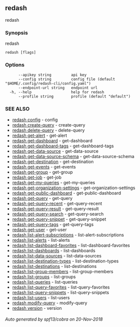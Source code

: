 ## redash

redash

### Synopsis

redash

```
redash [flags]
```

### Options

```
      --apikey string         api key
      --config string         config file (default "$HOME/.config/redash-cli/config.yaml")
      --endpoint-url string   endpoint url
  -h, --help                  help for redash
      --profile string        profile (default "default")
```

### SEE ALSO

* [redash config](redash_config.md)	 - config
* [redash create-query](redash_create-query.md)	 - create-query
* [redash delete-query](redash_delete-query.md)	 - delete-query
* [redash get-alert](redash_get-alert.md)	 - get-alert
* [redash get-dashboard](redash_get-dashboard.md)	 - get-dashboard
* [redash get-dashboard-tags](redash_get-dashboard-tags.md)	 - get-dashboard-tags
* [redash get-data-source](redash_get-data-source.md)	 - get-data-source
* [redash get-data-source-schema](redash_get-data-source-schema.md)	 - get-data-source-schema
* [redash get-destination](redash_get-destination.md)	 - get-destination
* [redash get-events](redash_get-events.md)	 - get-events
* [redash get-group](redash_get-group.md)	 - get-group
* [redash get-job](redash_get-job.md)	 - get-job
* [redash get-my-queries](redash_get-my-queries.md)	 - get-my-queries
* [redash get-organization-settings](redash_get-organization-settings.md)	 - get-organization-settings
* [redash get-public-dashboard](redash_get-public-dashboard.md)	 - get-public-dashboard
* [redash get-query](redash_get-query.md)	 - get-query
* [redash get-query-recent](redash_get-query-recent.md)	 - get-query-recent
* [redash get-query-result](redash_get-query-result.md)	 - get-query-result
* [redash get-query-search](redash_get-query-search.md)	 - get-query-search
* [redash get-query-snippet](redash_get-query-snippet.md)	 - get-query-snippet
* [redash get-query-tags](redash_get-query-tags.md)	 - get-query-tags
* [redash get-user](redash_get-user.md)	 - get-user
* [redash list-alert-subscriptions](redash_list-alert-subscriptions.md)	 - list-alert-subscriptions
* [redash list-alerts](redash_list-alerts.md)	 - list-alerts
* [redash list-dashboard-favorites](redash_list-dashboard-favorites.md)	 - list-dashboard-favorites
* [redash list-dashboards](redash_list-dashboards.md)	 - list-dashboards
* [redash list-data-sources](redash_list-data-sources.md)	 - list-data-sources
* [redash list-destination-types](redash_list-destination-types.md)	 - list-destination-types
* [redash list-destinations](redash_list-destinations.md)	 - list-destinations
* [redash list-group-members](redash_list-group-members.md)	 - list-group-members
* [redash list-groups](redash_list-groups.md)	 - list-groups
* [redash list-queries](redash_list-queries.md)	 - list-queries
* [redash list-query-favorites](redash_list-query-favorites.md)	 - list-query-favorites
* [redash list-query-snippets](redash_list-query-snippets.md)	 - list-query-snippets
* [redash list-users](redash_list-users.md)	 - list-users
* [redash modify-query](redash_modify-query.md)	 - modify-query
* [redash version](redash_version.md)	 - version

###### Auto generated by spf13/cobra on 20-Nov-2018
